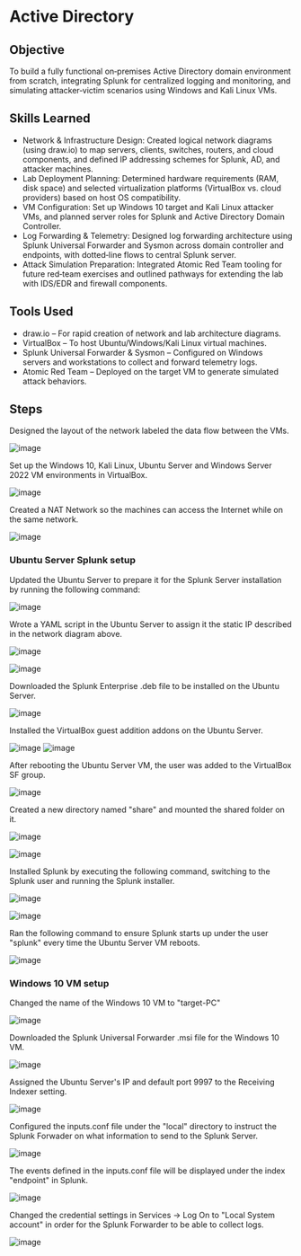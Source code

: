 # Active Directory

## Objective

To build a fully functional on‑premises Active Directory domain environment from scratch, integrating Splunk for centralized logging and monitoring, and simulating attacker‑victim scenarios using Windows and Kali Linux VMs.

## Skills Learned

- Network & Infrastructure Design: Created logical network diagrams (using draw.io) to map servers, clients, switches, routers, and cloud components, and defined IP addressing schemes for Splunk, AD, and attacker machines.
- Lab Deployment Planning: Determined hardware requirements (RAM, disk space) and selected virtualization platforms (VirtualBox vs. cloud providers) based on host OS compatibility.
- VM Configuration: Set up Windows 10 target and Kali Linux attacker VMs, and planned server roles for Splunk and Active Directory Domain Controller.
- Log Forwarding & Telemetry: Designed log forwarding architecture using Splunk Universal Forwarder and Sysmon across domain controller and endpoints, with dotted‑line flows to central Splunk server.
- Attack Simulation Preparation: Integrated Atomic Red Team tooling for future red‑team exercises and outlined pathways for extending the lab with IDS/EDR and firewall components.

## Tools Used

- draw.io – For rapid creation of network and lab architecture diagrams.
- VirtualBox – To host Ubuntu/Windows/Kali Linux virtual machines.
- Splunk Universal Forwarder & Sysmon – Configured on Windows servers and workstations to collect and forward telemetry logs.
- Atomic Red Team – Deployed on the target VM to generate simulated attack behaviors.

## Steps

Designed the layout of the network labeled the data flow between the VMs.

![image](https://github.com/user-attachments/assets/9ecf6f58-3901-4449-a195-34d83e0134a2)

Set up the Windows 10, Kali Linux, Ubuntu Server and Windows Server 2022 VM environments in VirtualBox.

![image](https://github.com/user-attachments/assets/5e3f7e0b-769b-4741-8385-5b34e11768e4)

Created a NAT Network so the machines can access the Internet while on the same network.

![image](https://github.com/user-attachments/assets/de5cb74e-6327-4ebe-a9ef-a0e1c9069fad)

### Ubuntu Server Splunk setup
Updated the Ubuntu Server to prepare it for the Splunk Server installation by running the following command:

![image](https://github.com/user-attachments/assets/72caff2d-e285-4ab6-803b-0ef6d44b0438)

Wrote a YAML script in the Ubuntu Server to assign it the static IP described in the network diagram above.

![image](https://github.com/user-attachments/assets/b4e18c80-e326-4e52-b85d-7c6774dcd73d)

![image](https://github.com/user-attachments/assets/15929736-e585-47ba-92a7-d942539d970c)

Downloaded the Splunk Enterprise .deb file to be installed on the Ubuntu Server.

![image](https://github.com/user-attachments/assets/8b2123a3-bfb7-4cd2-831e-13695ff6dcab)

Installed the VirtualBox guest addition addons on the Ubuntu Server.

![image](https://github.com/user-attachments/assets/d49df6e3-dc09-43ae-a14a-789d8ee1f9a1)
![image](https://github.com/user-attachments/assets/d790c469-d2ac-4c13-abe0-b2b91bd15535)


After rebooting the Ubuntu Server VM, the user was added to the VirtualBox SF group.

![image](https://github.com/user-attachments/assets/d9a837d7-01f8-4637-af26-b948fe35fdc7)

Created a new directory named "share" and mounted the shared folder on it.

![image](https://github.com/user-attachments/assets/d2878691-ece8-4d82-993d-be206b5817a9)

![image](https://github.com/user-attachments/assets/e4044225-2a8c-4a7a-81c3-ea1e7e4a80ec)

Installed Splunk by executing the following command, switching to the Splunk user and running the Splunk installer.

![image](https://github.com/user-attachments/assets/7e3c3f29-441d-456d-bf9a-46f7833af07d)

![image](https://github.com/user-attachments/assets/20c6f9e4-25eb-4ada-9e0e-6c12197bee3f)

Ran the following command to ensure Splunk starts up under the user "splunk" every time the Ubuntu Server VM reboots.

![image](https://github.com/user-attachments/assets/df868a0f-0586-435c-beb2-17673a1179f4)


### Windows 10 VM setup
Changed the name of the Windows 10 VM to "target-PC"

![image](https://github.com/user-attachments/assets/318859ae-99fd-42a8-98ec-04cf292e5db2)

Downloaded the Splunk Universal Forwarder .msi file for the Windows 10 VM.

![image](https://github.com/user-attachments/assets/132bdd20-c582-415e-b6b0-e46c6e3f9eaf)

Assigned the Ubuntu Server's IP and default port 9997 to the Receiving Indexer setting.

![image](https://github.com/user-attachments/assets/2078161d-c657-4f7f-9fde-32aec99ded47)

Configured the inputs.conf file under the "local" directory to instruct the Splunk Forwader on what information to send to the Splunk Server.

![image](https://github.com/user-attachments/assets/7b894f2a-a6d9-4bb1-8d88-41552556b774)

The events defined in the inputs.conf file will be displayed under the index "endpoint" in Splunk.

![image](https://github.com/user-attachments/assets/45779b30-738e-472e-8406-07368a85f35f)

Changed the credential settings in Services -> Log On to "Local System account" in order for the Splunk Forwarder to be able to collect logs.

![image](https://github.com/user-attachments/assets/d2eac6f3-07d0-4c28-8671-7a17cbb18e7f)



